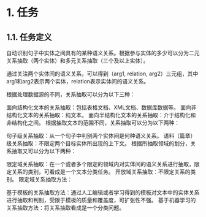 # 1. 任务
## 1.1. 任务定义
自动识别句子中实体之间具有的某种语义关系。根据参与实体的多少可以分为二元关系抽取（两个实体）和多元关系抽取（三个及以上实体）。

通过关注两个实体间的语义关系，可以得到（arg1, relation, arg2）三元组，其中arg1和arg2表示两个实体，relation表示实体间的语义关系。

根据处理数据源的不同，关系抽取可以分为以下三种：

面向结构化文本的关系抽取：包括表格文档、XML文档、数据库数据等。
面向非结构化文本的关系抽取：纯文本。
面向半结构化文本的关系抽取：介于结构化和非结构化之间。
根据抽取文本的范围不同，关系抽取可以分为以下两种：

句子级关系抽取：从一个句子中判别两个实体间是何种语义关系。
语料（篇章）级关系抽取：不限定两个目标实体所出现的上下文。
根据所抽取领域的划分，关系抽取又可以分为以下两种：

限定域关系抽取：在一个或者多个限定的领域内对实体间的语义关系进行抽取，限定关系的类别，可看成是一个文本分类任务。
开放域关系抽取：不限定关系的类别。
限定域关系抽取方法：

基于模板的关系抽取方法：通过人工编辑或者学习得到的模板对文本中的实体关系进行抽取和判别，受限于模板的质量和覆盖度，可扩张性不强。
基于机器学习的关系抽取方法：将关系抽取看成是一个分类问题。

